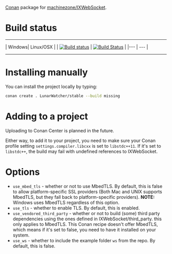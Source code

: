 [Conan](//conan.io) package for [machinezone/IXWebSocket](https://github.com/machinezone/IXWebSocket).

# Build status

---
| Windows| Linux/OSX |
| [![Build status](https://ci.appveyor.com/api/projects/status/eaa6oevawbihu90i?svg=true)](https://ci.appveyor.com/project/LunarWatcher/conan-ixwebsocket) | [![Build Status](https://travis-ci.org/LunarWatcher/conan-IXWebSocket.svg?branch=master)](https://travis-ci.org/LunarWatcher/conan-IXWebSocket) |
|--- | --- |

---

# Installing manually 

You can install the project locally by typing:

```bash
conan create . LunarWatcher/stable --build missing 
```

# Adding to a project 

Uploading to Conan Center is planned in the future. 

Either way, to add it to your project, you need to make sure your Conan profile setting `settings.compiler.libcxx` is set to `libstdc++11`. If it's set to `libstdc++`, the build may fail with undefined references to IXWebSocket. 

# Options 

* `use_mbed_tls` - whether or not to use MbedTLS. By default, this is false to allow platform-specific SSL providers (Both Mac and UNIX supports MbedTLS, but they fall back to platform-specific providers). **NOTE:** Windows uses MbedTLS regardless of this option. 
* `use_tls` - whether to enable TLS. By default, this is enabled.
* `use_vendored_third_party` - whether or not to build (some) third party dependencies using the ones defined in IXWebSocket/third_party. this only applies to MbedTLS. This Conan recipe doesn't offer MbedTLS, which means if it's set to false, you need to have it installed on your system. 
* `use_ws` - whether to include the example folder `ws` from the repo. By default, this is false. 


